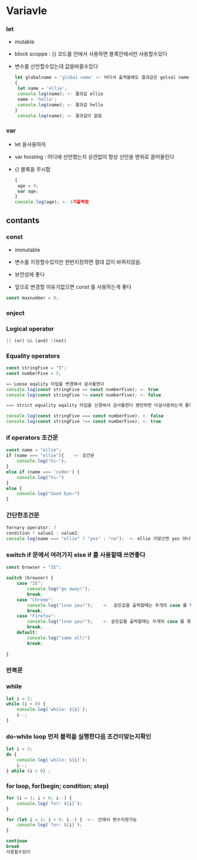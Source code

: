 #  Variavle

### let

* mutable 

* block scoppe : {} 코드를 안에서 사용하면 블록안에서만 사용할수있다

* 변수를 선언할수있는데  값을바꿀수있다

  ```javascript
  let globalname = 'global name' <- 어디서 출력을해도 결과값은 golval name
  {
   let name = 'ellie';
   console.log(name); <- 결과값 ellie
   name = 'hello';       
   console.log(name); <- 결과값 hello
  }
   console.log(name); <- 결과값이 없음
  ```

  

### var

* let 을사용하자

* var hoisting : 어디에 선언했는지 상관없이 항상 선언을 맨위로 끌어올린다

* {} 블록을 무시함

  ```javascript
  {
   age = 4;
   var age;
  }
  console.log(age); <- 4가출력됨 
  ```

  

## contants

### const

* immutable

* 변수를 지정할수있지만 한번지정하면 절대 값이 바뀌지않음.
* 보안성에 좋다
* 앞으로 변경할 이유가없으면 const 를 사용하는게 좋다

```javascript
const maxnumber = 8;
```



### onject



### Logical operator 

```javascript
|| (or) && (and) !(not)
```



### Equality operators

```javascript
const stringFive = "5";
const numberFive = 5;

== Loose eqality 타입을 변경해서 검사를한다
console.log(const stringFive == const numberFive); <- true
console.log(const stringFive != const numberFive); <- false

=== strict equality eqality 타입을 신경써서 검사를한다 왠만하면 이걸사용하는게 좋다!

console.log(const stringFive === const numberFive); <- false
console.log(const stringFive !== const numberFive); <- true
```



### if operators 조건문

```javascript
const name = "ellie";    
if (name === "ellie"){    <- 조건문
    console.log("hi~");  
}
else if (name === 'coder') {
    console.log("hi~")
}
else {
    console.log("Good bye~")
}

```



### 간단한조건문 

```javascript
Ternary operator: ?
condition ? value1 : value2;
console.log(name === "ellie" ? "yes" : "no");  <- ellie 가맞으면 yes 아니면 no
```



### switch      if 문에서 여러가지 else if 를 사용할때 쓰면좋다

```javascript
const browser = "IE";

switch (browser) {
    case "IE":
    	console.log("go away!");
        break;
    case "Chrome":
        console.log("love you!");    <-  같은값을 출력할때는 두개의 case 를 묶어서 사용할수있다 console.log berak 를 한번씩서도된다 
        break;
    case "Firefox":
        console.log("love you!");    <- 같은값을 출력할때는 두개의 case 를 묶어서 사용할수있다 console.log berak 를 한번씩서도된다 
        break;
    default:
        console.log("same all!")
        break;
     
}
```



### 반복문

### while

```javascript
let i = 3;
while (i > 0) {
    console.log(`while: ${i}`);
    i--;
}
```



### do-while loop 먼저 블럭을 실행한다음 조건이맞는지확인

```javascript
let i = 3;
do {
    console.log(`while: ${i}`);
    i--;
} while (i > 0) ;
```



### for loop,  for(begin; condition; step)

```javascript
for (i = 3; i > 0; i--) {
    console.log(`for: ${i}`);
}

for (let i = 3; i > 0; i--) {  <-- 안에서 변수지정가능
    console.log(`for: ${i}`);  
}

continue
break   
사용할수있다
```



